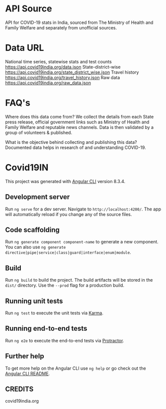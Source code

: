 # API Source

API for COVID-19 stats in India, sourced from The Ministry of Health and Family Welfare and separately from unofficial sources.

# Data	URL
National time series, statewise stats and test counts	https://api.covid19india.org/data.json
State-district-wise	https://api.covid19india.org/state_district_wise.json
Travel history	https://api.covid19india.org/travel_history.json
Raw data	https://api.covid19india.org/raw_data.json

# FAQ's

Where does this data come from?
We collect the details from each State press release, official government links such as Ministry of Health and Family Welfare and reputable news channels. Data is then validated by a group of volunteers & published.

What is the objective behind collecting and publishing this data? 
Documented data helps in research of and understanding COVID-19.


# Covid19IN

This project was generated with [Angular CLI](https://github.com/angular/angular-cli) version 8.3.4.

## Development server

Run `ng serve` for a dev server. Navigate to `http://localhost:4200/`. The app will automatically reload if you change any of the source files.

## Code scaffolding

Run `ng generate component component-name` to generate a new component. You can also use `ng generate directive|pipe|service|class|guard|interface|enum|module`.

## Build

Run `ng build` to build the project. The build artifacts will be stored in the `dist/` directory. Use the `--prod` flag for a production build.

## Running unit tests

Run `ng test` to execute the unit tests via [Karma](https://karma-runner.github.io).

## Running end-to-end tests

Run `ng e2e` to execute the end-to-end tests via [Protractor](http://www.protractortest.org/).

## Further help

To get more help on the Angular CLI use `ng help` or go check out the [Angular CLI README](https://github.com/angular/angular-cli/blob/master/README.md).

## CREDITS

covid19india.org
